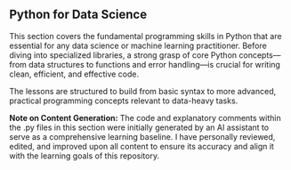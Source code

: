 ## Python for Data Science
This section covers the fundamental programming skills in Python that are essential for any data science or machine learning practitioner. Before diving into specialized libraries, a strong grasp of core Python concepts—from data structures to functions and error handling—is crucial for writing clean, efficient, and effective code.

The lessons are structured to build from basic syntax to more advanced, practical programming concepts relevant to data-heavy tasks.

**Note on Content Generation:** The code and explanatory comments within the .py files in this section were initially generated by an AI assistant to serve as a comprehensive learning baseline. I have personally reviewed, edited, and improved upon all content to ensure its accuracy and align it with the learning goals of this repository.